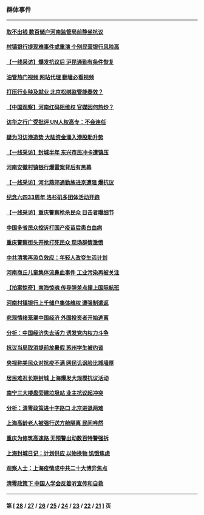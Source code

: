 ### 群体事件
---
#### [取不出钱 数百储户河南监管局前静坐抗议](../../pages/ncid279/n13767198.md?06280445) 
#### [村镇银行提现难事件或重演 个别民营银行风险高](../../pages/ncid279/n13764495.md?06280445) 
#### [【一线采访】爆发抗议后 沪昆通勤有条件恢复](../../pages/ncid279/n13763504.md?06280445) 
#### [油管热门视频 网站代理 翻墙必看视频](http://209.222.30.114:81/youtube.html?06280445)
#### [打压行业殃及就业 北京松绑监管能奏效？](../../pages/ncid279/n13761130.md?06280445) 
#### [【中国观察】河南红码阻维权 官媒因何热炒？](../../pages/ncid279/n13760146.md?06280445) 
#### [访华之行广受批评 UN人权高专：不会连任](../../pages/ncid279/n13758655.md?06280445) 
#### [疑为习访港造势 大陆资金涌入港股助升势](../../pages/ncid279/n13756127.md?06280445) 
#### [【一线采访】封城半年 东兴市民冲卡遭镇压](../../pages/ncid279/n13754277.md?06280445) 
#### [河南安徽村镇银行爆雷案背后有黑幕](../../pages/ncid279/n13754230.md?06280445) 
#### [【一线采访】河北燕郊通勤族进京遭阻 爆抗议](../../pages/ncid279/n13749999.md?06280445) 
#### [纪念六四33周年 洛杉矶多团体活动开跑](../../pages/ncid279/n13749760.md?06280445) 
#### [【一线采访】重庆警察枪杀民众 目击者曝细节](../../pages/ncid279/n13749360.md?06280445) 
#### [中国多省民众控诉打国产疫苗后患白血病](../../pages/ncid279/n13748740.md?06280445) 
#### [重庆警察街头开枪打死民众 现场群情激愤](../../pages/ncid279/n13749070.md?06280445) 
#### [中共清零再添负效应：年轻人改变生活计划](../../pages/ncid279/n13748102.md?06280445) 
#### [河南商丘儿童集体流鼻血事件 工业污染再被关注](../../pages/ncid279/n13747065.md?06280445) 
#### [【拍案惊奇】南海惊魂 传导弹差点撞上国际航班](../../pages/ncid279/n13746784.md?06280445) 
#### [河南村镇银行上千储户集体维权 遭强制遣返](../../pages/ncid279/n13743906.md?06280445) 
#### [悲观情绪笼罩中国经济 外国投资者开始逃离](../../pages/ncid279/n13743825.md?06280445) 
#### [分析：中国经济失去活力 诱发党内权力斗争](../../pages/ncid279/n13740219.md?06280445) 
#### [抗议当局取消提前放暑假 苏州学生被约谈](../../pages/ncid279/n13738981.md?06280445) 
#### [央视称美民众对抗疫不满 网民讥讽脸比城墙厚](../../pages/ncid279/n13738685.md?06280445) 
#### [居民难忍长期封城 上海爆发大规模抗议活动](../../pages/ncid279/n13724894.md?06280445) 
#### [南宁三大楼盘旁建垃圾站 业主抗议起冲突](../../pages/ncid279/n13723244.md?06280445) 
#### [分析：清零政策进十字路口 北京进退两难](../../pages/ncid279/n13722760.md?06280445) 
#### [上海高龄老人被强行送方舱隔离 民间哗然](../../pages/ncid279/n13717318.md?06280445) 
#### [重庆为修筑高速路 无预警出动数百特警强拆](../../pages/ncid279/n13716893.md?06280445) 
#### [上海封城日记：计划供应 以物换物 饥饿焦虑](../../pages/ncid279/n13715646.md?06280445) 
#### [观察人士：上海疫情成中共二十大博弈焦点](../../pages/ncid279/n13713349.md?06280445) 
#### [清零政策下 中国人学会反着听宣传和自救](../../pages/ncid279/n13711002.md?06280445) 

---
#### 第 [ [28](./28.md?06280445) / [27](./27.md?06280445) / [26](./26.md?06280445) / [25](./25.md?06280445) / [24](./24.md?06280445) / [23](./23.md?06280445) / [22](./22.md?06280445) / [21](./21.md?06280445) ] 页
